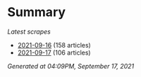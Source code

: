 # Summary
*Latest scrapes*
* [2021-09-16](https://github.com/nuuuwan/news_lk/blob/data/news_lk.2021-09-16.json) (158 articles)
* [2021-09-17](https://github.com/nuuuwan/news_lk/blob/data/news_lk.2021-09-17.json) (106 articles)

*Generated at 04:09PM, September 17, 2021*
